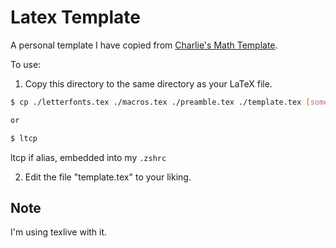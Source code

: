 # Latex Template

A personal template I have copied from [Charlie's Math Template](https://github.com/SeniorMars/dotfiles/tree/master/latex_template).

To use:
1. Copy this directory to the same directory as your LaTeX file.

```bash
$ cp ./letterfonts.tex ./macros.tex ./preamble.tex ./template.tex [some_dir]

or

$ ltcp
```

ltcp if alias, embedded into my `.zshrc`

	
2. Edit the file "template.tex" to your liking.


## Note

I'm using texlive with it.